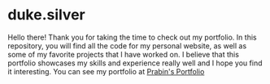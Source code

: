 # duke.silver

Hello there! Thank you for taking the time to check out my portfolio. In this repository, you will find all the code for my personal website, as well as some of my favorite projects that I have worked on. I believe that this portfolio showcases my skills and experience really well and I hope you find it interesting. You can see my portfolio at [Prabin's Portfolio](https://www.prabintm.com.np/.) 
